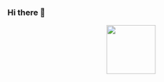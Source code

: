### Hi there 👋

<div id="header" align="center">
  <img src="https://github.com/fmmnns/fmmnns/blob/3b99c7c041d0f70ff2225169be07a0b31b58bd0f/public/788bf92%20(1).gif" width="100"/>
</div>

<!--
**fmmnns/fmmnns** is a ✨ _special_ ✨ repository because its `README.md` (this file) appears on your GitHub profile.

Here are some ideas to get you started:

- 🔭 I’m currently working on ...
- 🌱 I’m currently learning ...
- 👯 I’m looking to collaborate on ...
- 🤔 I’m looking for help with ...
- 💬 Ask me about ...
- 📫 How to reach me: ...
- 😄 Pronouns: ...
- ⚡ Fun fact: ...
-->

